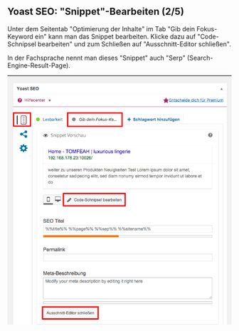 ## Yoast SEO: "Snippet"-Bearbeiten (2/5)

Unter dem Seitentab "Optimierung der Inhalte" im Tab "Gib dein Fokus-Keyword ein" kann man das Snippet bearbeiten. Klicke dazu auf "Code-Schnipsel bearbeiten" und zum Schließen auf "Ausschnitt-Editor schließen".

In der Fachsprache nennt man dieses "Snippet" auch "Serp" (Search-Engine-Result-Page).

![image](./assets/yoast_seo_plugin_serp.jpg)
